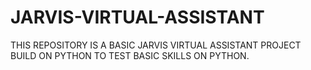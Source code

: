 # JARVIS-VIRTUAL-ASSISTANT
THIS REPOSITORY IS A BASIC JARVIS VIRTUAL ASSISTANT PROJECT BUILD ON PYTHON TO TEST BASIC SKILLS ON PYTHON.
